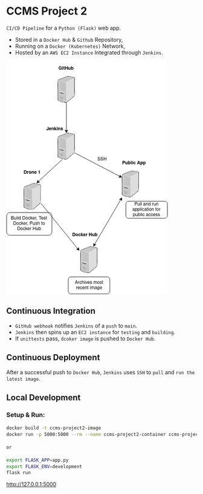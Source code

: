 # CCMS Project 2

`CI/CD Pipeline` for a `Python (Flask)` web app.

- Stored in a `Docker Hub` & `Github` Repository,
- Running on a `Docker (Kubernetes)` Network,
- Hosted by an `AWS EC2 Instance` Integrated through `Jenkins`.

![CICD Pipeline](proj2-initial-cicd.png)

## Continuous Integration

- `GitHub webhook` notifies `Jenkins` of a `push` to `main`.
- `Jenkins` then spins up an `EC2 instance` for `testing` and `building`.
- If `unittests` pass, `dcoker image` is pushed to `Docker Hub`.

## Continuous Deployment

After a successful push to `Docker Hub`, `Jenkins` uses `SSH` to `pull` and `run the latest image`.

## Local Development

### Setup & Run:

```bash
docker build -t ccms-project2-image
docker run -p 5000:5000 --rm --name ccms-project2-container ccms-project2-image

or

export FLASK_APP=app.py
export FLASK_ENV=development
flask run
```

<http://127.0.0.1:5000>
